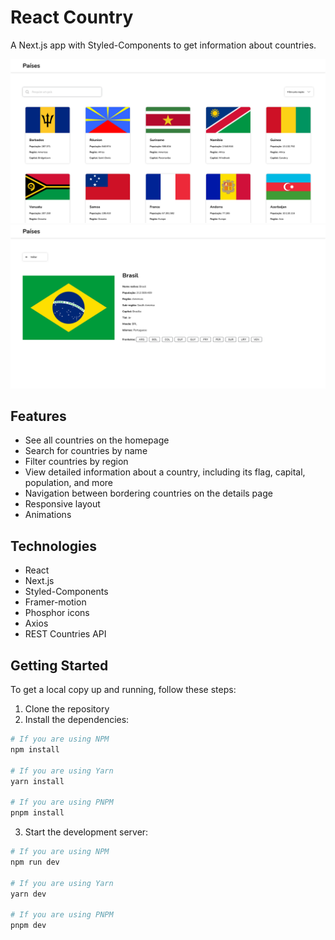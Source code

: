 # React Country

A Next.js app with Styled-Components to get information about countries.

![React Country Homepage](../screenshots/homepage.png)
![React Country Details page](../screenshots/country-details.png)

## Features

- See all countries on the homepage
- Search for countries by name
- Filter countries by region
- View detailed information about a country, including its flag, capital, population, and more
- Navigation between bordering countries on the details page
- Responsive layout
- Animations

## Technologies

- React
- Next.js
- Styled-Components
- Framer-motion
- Phosphor icons
- Axios
- REST Countries API

## Getting Started

To get a local copy up and running, follow these steps:

1. Clone the repository
2. Install the dependencies:

```bash
# If you are using NPM
npm install

# If you are using Yarn
yarn install

# If you are using PNPM
pnpm install
```

3. Start the development server:

```bash
# If you are using NPM
npm run dev

# If you are using Yarn
yarn dev

# If you are using PNPM
pnpm dev
```
